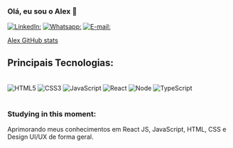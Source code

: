 ### Olá, eu sou o Alex 👋

[![LinkedIn:](https://img.shields.io/badge/LinkedIn-0077B5?style=for-the-badge&logo=linkedin&logoColor=white)](https://www.linkedin.com/in/alex-ferreira-860010171/)
[![Whatsapp:](https://img.shields.io/badge/WhatsApp-25D366?style=for-the-badge&logo=whatsapp&logoColor=white)](https://wa.me/+5583993470505)
[![E-mail:](https://img.shields.io/badge/Gmail-D14836?style=for-the-badge&logo=gmail&logoColor=white)](alexferreiraa20@gmail.com)

[Alex GitHub stats](https://github-readme-stats.vercel.app/api?username=alexferreiraa20&show_icons=true&theme=dracula)

## Principais Tecnologias:

<div style= "display: inline_block"><br/>
  <img align="center" alt="HTML5" src= "https://img.shields.io/badge/HTML5-E34F26?style=for-the-badge&logo=html5&logoColor=white"/>
  <img align="center" alt="CSS3" src= "https://img.shields.io/badge/CSS3-1572B6?style=for-the-badge&logo=css3&logoColor=white"/>
  <img align="center" alt="JavaScript" src= "https://img.shields.io/badge/JavaScript-F7DF1E?style=for-the-badge&logo=javascript&logoColor=black"/>
  <img align="center" alt="React" src= "https://img.shields.io/badge/React-20232A?style=for-the-badge&logo=react&logoColor=61DAFB"/>
  <img align="center" alt="Node" src= "https://img.shields.io/badge/Node.js-43853D?style=for-the-badge&logo=node.js&logoColor=white"/>
  <img align="center" alt="TypeScript" src= "https://img.shields.io/badge/TypeScript-007ACC?style=for-the-badge&logo=typescript&logoColor=white"/>
</div><br/>

### Studying in this moment:
Aprimorando meus conhecimentos em React JS, JavaScript, HTML, CSS e Design UI/UX de forma geral.
